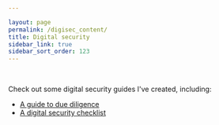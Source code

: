```yaml
---

layout: page
permalink: /digisec_content/
title: Digital security
sidebar_link: true
sidebar_sort_order: 123
---
```


&nbsp;

Check out some digital security guides I've created, including:

* [A guide to due diligence](/due_diligence/)
* [A digital security checklist](/digisec_checklist/)
